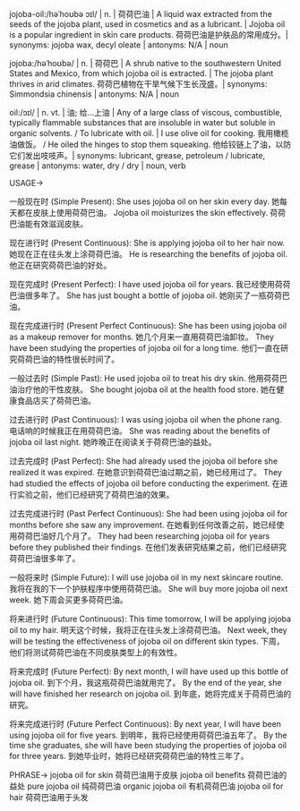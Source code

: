 jojoba-oil:/həˈhoʊbə ɔɪl/ | n. | 荷荷巴油 | A liquid wax extracted from the seeds of the jojoba plant, used in cosmetics and as a lubricant. |  Jojoba oil is a popular ingredient in skin care products. 荷荷巴油是护肤品的常用成分。| synonyms: jojoba wax, decyl oleate | antonyms: N/A | noun

jojoba:/həˈhoʊbə/ | n. | 荷荷巴 | A shrub native to the southwestern United States and Mexico, from which jojoba oil is extracted. | The jojoba plant thrives in arid climates. 荷荷巴植物在干旱气候下生长茂盛。| synonyms: Simmondsia chinensis | antonyms: N/A | noun

oil:/ɔɪl/ | n. vt. | 油; 给…上油 | Any of a large class of viscous, combustible, typically flammable substances that are insoluble in water but soluble in organic solvents.  / To lubricate with oil. | I use olive oil for cooking. 我用橄榄油做饭。 / He oiled the hinges to stop them squeaking. 他给铰链上了油，以防它们发出吱吱声。| synonyms: lubricant, grease, petroleum / lubricate, grease | antonyms: water, dry / dry | noun, verb


USAGE->

一般现在时 (Simple Present):
She uses jojoba oil on her skin every day. 她每天都在皮肤上使用荷荷巴油。
Jojoba oil moisturizes the skin effectively. 荷荷巴油能有效滋润皮肤。

现在进行时 (Present Continuous):
She is applying jojoba oil to her hair now. 她现在正在往头发上涂荷荷巴油。
He is researching the benefits of jojoba oil. 他正在研究荷荷巴油的好处。

现在完成时 (Present Perfect):
I have used jojoba oil for years. 我已经使用荷荷巴油很多年了。
She has just bought a bottle of jojoba oil. 她刚买了一瓶荷荷巴油。

现在完成进行时 (Present Perfect Continuous):
She has been using jojoba oil as a makeup remover for months. 她几个月来一直用荷荷巴油卸妆。
They have been studying the properties of jojoba oil for a long time.  他们一直在研究荷荷巴油的特性很长时间了。

一般过去时 (Simple Past):
He used jojoba oil to treat his dry skin. 他用荷荷巴油治疗他的干性皮肤。
She bought jojoba oil at the health food store. 她在健康食品店买了荷荷巴油。

过去进行时 (Past Continuous):
I was using jojoba oil when the phone rang.  电话响的时候我正在用荷荷巴油。
She was reading about the benefits of jojoba oil last night. 她昨晚正在阅读关于荷荷巴油的益处。

过去完成时 (Past Perfect):
She had already used the jojoba oil before she realized it was expired.  在她意识到荷荷巴油过期之前，她已经用过了。
They had studied the effects of jojoba oil before conducting the experiment. 在进行实验之前，他们已经研究了荷荷巴油的效果。

过去完成进行时 (Past Perfect Continuous):
She had been using jojoba oil for months before she saw any improvement.  在她看到任何改善之前，她已经使用荷荷巴油好几个月了。
They had been researching jojoba oil for years before they published their findings. 在他们发表研究结果之前，他们已经研究荷荷巴油很多年了。


一般将来时 (Simple Future):
I will use jojoba oil in my next skincare routine. 我将在我的下一个护肤程序中使用荷荷巴油。
She will buy more jojoba oil next week. 她下周会买更多荷荷巴油。

将来进行时 (Future Continuous):
This time tomorrow, I will be applying jojoba oil to my hair. 明天这个时候，我将正在往头发上涂荷荷巴油。
Next week, they will be testing the effectiveness of jojoba oil on different skin types. 下周，他们将测试荷荷巴油在不同皮肤类型上的有效性。

将来完成时 (Future Perfect):
By next month, I will have used up this bottle of jojoba oil. 到下个月，我这瓶荷荷巴油就用完了。
By the end of the year, she will have finished her research on jojoba oil. 到年底，她将完成关于荷荷巴油的研究。

将来完成进行时 (Future Perfect Continuous):
By next year, I will have been using jojoba oil for five years. 到明年，我将已经使用荷荷巴油五年了。
By the time she graduates, she will have been studying the properties of jojoba oil for three years. 到她毕业时，她将已经研究荷荷巴油的特性三年了。

PHRASE->
jojoba oil for skin 荷荷巴油用于皮肤
jojoba oil benefits 荷荷巴油的益处
pure jojoba oil 纯荷荷巴油
organic jojoba oil 有机荷荷巴油
jojoba oil for hair 荷荷巴油用于头发
